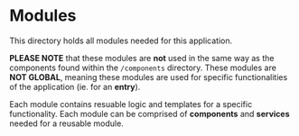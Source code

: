 # Modules

This directory holds all modules needed for this application.  

**PLEASE NOTE** that these modules are **not** used in the same way as the components found within the `/components` directory. These modules are **NOT GLOBAL**, meaning these modules are used for specific functionalities of the application (ie. for an **entry**).

Each module contains resuable logic and templates for a specific functionality. Each module can be comprised of **components** and **services** needed for a reusable module.